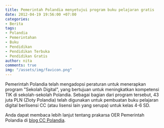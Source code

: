 ```yaml
---
title: Pemerintah Polandia menyetujui program buku pelajaran gratis
date: 2012-04-19 19:56:00 +07:00
categories:
- Berita
tags:
- Polandia
- Pemerintahan
- Buku
- Pendidikan
- Pendidikan Terbuka
- Pendidikan Gratis
author: nita
comments: true
img: "/assets/img/favicon.png"
---
```


Pemerintah Polandia telah mengadopsi peraturan untuk menerapkan program "Sekolah Digital", yang bertujuan untuk meningkatkan kompetensi TIK di sekolah-sekolah Polandia. Sebagai bagian dari program tersebut, 43 juta PLN (Zloty Polandia) telah digunakan untuk pembuatan buku pelajaran digital berlisensi CC (atau lisensi lain yang serupa) untuk kelas 4-6 SD.

Anda dapat membaca lebih lanjut tentang prakarsa OER Pemerintah Polandia di [blog CC Polandia](http://creativecommons.pl/2012/04/digital-school-program-with-open-textbooks-approved-by-polish-government/).
